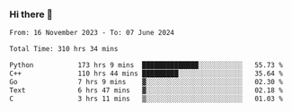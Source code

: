 ### Hi there 👋

<!--
**floyiac/floyiac** is a ✨ _special_ ✨ repository because its `README.md` (this file) appears on your GitHub profile.

Here are some ideas to get you started:

- 🔭 I’m currently working on ...
- 🌱 I’m currently learning ...
- 👯 I’m looking to collaborate on ...
- 🤔 I’m looking for help with ...
- 💬 Ask me about ...
- 📫 How to reach me: ...
- 😄 Pronouns: ...
- ⚡ Fun fact: ...
-->

<!--START_SECTION:waka-->

```txt
From: 16 November 2023 - To: 07 June 2024

Total Time: 310 hrs 34 mins

Python           173 hrs 9 mins  ██████████████░░░░░░░░░░░   55.73 %
C++              110 hrs 44 mins █████████░░░░░░░░░░░░░░░░   35.64 %
Go               7 hrs 9 mins    ▓░░░░░░░░░░░░░░░░░░░░░░░░   02.30 %
Text             6 hrs 47 mins   ▓░░░░░░░░░░░░░░░░░░░░░░░░   02.18 %
C                3 hrs 11 mins   ▒░░░░░░░░░░░░░░░░░░░░░░░░   01.03 %
```

<!--END_SECTION:waka-->
